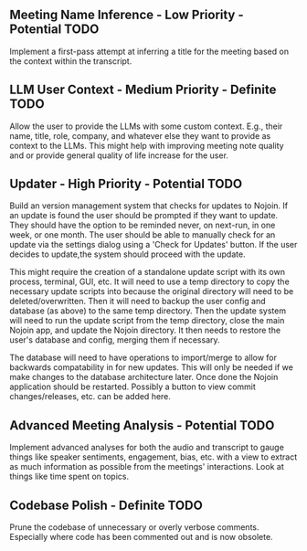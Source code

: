 
## Meeting Name Inference - Low Priority - Potential TODO
Implement a first-pass attempt at inferring a title for the meeting based on the context within the transcript.

## LLM User Context - Medium Priority - Definite TODO
Allow the user to provide the LLMs with some custom context. E.g., their name, title, role, company, and whatever else they want to provide as context to the LLMs. This might help with improving meeting note quality and or provide general quality of life increase for the user.

## Updater - High Priority - Potential TODO
Build an version management system that checks for updates to Nojoin. If an update is found the user should be prompted if they want to update. They should have the option to be reminded never, on next-run, in one week, or one month. The user should be able to manually check for an update via the settings dialog using a 'Check for Updates' button. If the user decides to update,the system should proceed with the update.

This might require the creation of a standalone update script with its own process, terminal, GUI, etc. It will need to use a temp directory to copy the necessary update scripts into because the original directory will need to be deleted/overwritten. Then it will need to backup the user config and database (as above) to the same temp directory. Then the update system will need to run the update script from the temp directory, close the main Nojoin app, and update the Nojoin directory. It then needs to restore the user's database and config, merging them if necessary.

The database will need to have operations to import/merge to allow for backwards compatability in for new updates. This will only be needed if we make changes to the database architecture later. Once done the Nojoin application should be restarted. Possibly a button to view commit changes/releases, etc. can be added here.

## Advanced Meeting Analysis - Potential TODO
Implement advanced analyses for both the audio and transcript to gauge things like speaker sentiments, engagement, bias, etc. with a view to extract as much information as possible from the meetings' interactions. Look at things like time spent on topics.

## Codebase Polish - Definite TODO
Prune the codebase of unnecessary or overly verbose comments. Especially where code has been commented out and is now obsolete.